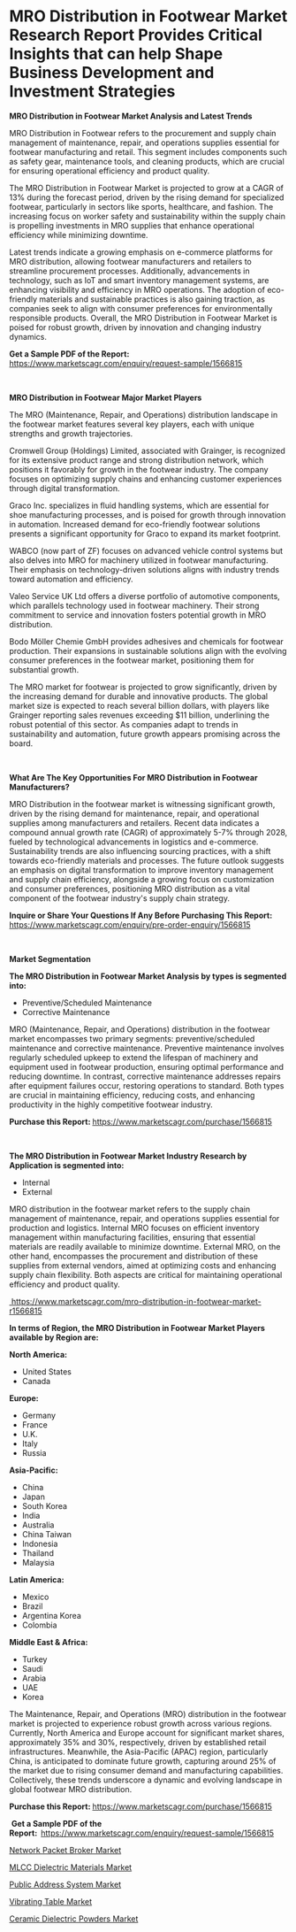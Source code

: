 <p><h1>MRO Distribution in Footwear Market Research Report Provides Critical Insights that can help Shape Business Development and Investment Strategies</h1></p><p><strong>MRO Distribution in Footwear Market Analysis and Latest Trends</strong></p>
<p><p>MRO Distribution in Footwear refers to the procurement and supply chain management of maintenance, repair, and operations supplies essential for footwear manufacturing and retail. This segment includes components such as safety gear, maintenance tools, and cleaning products, which are crucial for ensuring operational efficiency and product quality.</p><p>The MRO Distribution in Footwear Market is projected to grow at a CAGR of 13% during the forecast period, driven by the rising demand for specialized footwear, particularly in sectors like sports, healthcare, and fashion. The increasing focus on worker safety and sustainability within the supply chain is propelling investments in MRO supplies that enhance operational efficiency while minimizing downtime.</p><p>Latest trends indicate a growing emphasis on e-commerce platforms for MRO distribution, allowing footwear manufacturers and retailers to streamline procurement processes. Additionally, advancements in technology, such as IoT and smart inventory management systems, are enhancing visibility and efficiency in MRO operations. The adoption of eco-friendly materials and sustainable practices is also gaining traction, as companies seek to align with consumer preferences for environmentally responsible products. Overall, the MRO Distribution in Footwear Market is poised for robust growth, driven by innovation and changing industry dynamics.</p></p>
<p><strong>Get a Sample PDF of the Report:&nbsp;</strong> <a href="https://www.marketscagr.com/enquiry/request-sample/1566815?utm_campaign=1261&utm_medium=2&utm_source=Github&utm_content=ia&utm_term=02102024&utm_id=mro-distribution-in-footwear">https://www.marketscagr.com/enquiry/request-sample/1566815</a></p>
<p>&nbsp;</p>
<p><strong>MRO Distribution in Footwear Major Market Players</strong></p>
<p><p>The MRO (Maintenance, Repair, and Operations) distribution landscape in the footwear market features several key players, each with unique strengths and growth trajectories.</p><p>Cromwell Group (Holdings) Limited, associated with Grainger, is recognized for its extensive product range and strong distribution network, which positions it favorably for growth in the footwear industry. The company focuses on optimizing supply chains and enhancing customer experiences through digital transformation.</p><p>Graco Inc. specializes in fluid handling systems, which are essential for shoe manufacturing processes, and is poised for growth through innovation in automation. Increased demand for eco-friendly footwear solutions presents a significant opportunity for Graco to expand its market footprint.</p><p>WABCO (now part of ZF) focuses on advanced vehicle control systems but also delves into MRO for machinery utilized in footwear manufacturing. Their emphasis on technology-driven solutions aligns with industry trends toward automation and efficiency.</p><p>Valeo Service UK Ltd offers a diverse portfolio of automotive components, which parallels technology used in footwear machinery. Their strong commitment to service and innovation fosters potential growth in MRO distribution.</p><p>Bodo Möller Chemie GmbH provides adhesives and chemicals for footwear production. Their expansions in sustainable solutions align with the evolving consumer preferences in the footwear market, positioning them for substantial growth.</p><p>The MRO market for footwear is projected to grow significantly, driven by the increasing demand for durable and innovative products. The global market size is expected to reach several billion dollars, with players like Grainger reporting sales revenues exceeding $11 billion, underlining the robust potential of this sector. As companies adapt to trends in sustainability and automation, future growth appears promising across the board.</p></p>
<p>&nbsp;</p>
<p><strong>What Are The Key Opportunities For MRO Distribution in Footwear Manufacturers?</strong></p>
<p><p>MRO Distribution in the footwear market is witnessing significant growth, driven by the rising demand for maintenance, repair, and operational supplies among manufacturers and retailers. Recent data indicates a compound annual growth rate (CAGR) of approximately 5-7% through 2028, fueled by technological advancements in logistics and e-commerce. Sustainability trends are also influencing sourcing practices, with a shift towards eco-friendly materials and processes. The future outlook suggests an emphasis on digital transformation to improve inventory management and supply chain efficiency, alongside a growing focus on customization and consumer preferences, positioning MRO distribution as a vital component of the footwear industry's supply chain strategy.</p></p>
<p><strong>Inquire or Share Your Questions If Any Before Purchasing This Report:</strong> <a href="https://www.marketscagr.com/enquiry/pre-order-enquiry/1566815?utm_campaign=1261&utm_medium=2&utm_source=Github&utm_content=ia&utm_term=02102024&utm_id=mro-distribution-in-footwear">https://www.marketscagr.com/enquiry/pre-order-enquiry/1566815</a></p>
<p>&nbsp;</p>
<p><strong>Market Segmentation</strong></p>
<p><strong>The MRO Distribution in Footwear Market Analysis by types is segmented into:</strong></p>
<p><ul><li>Preventive/Scheduled Maintenance</li><li>Corrective Maintenance</li></ul></p>
<p><p>MRO (Maintenance, Repair, and Operations) distribution in the footwear market encompasses two primary segments: preventive/scheduled maintenance and corrective maintenance. Preventive maintenance involves regularly scheduled upkeep to extend the lifespan of machinery and equipment used in footwear production, ensuring optimal performance and reducing downtime. In contrast, corrective maintenance addresses repairs after equipment failures occur, restoring operations to standard. Both types are crucial in maintaining efficiency, reducing costs, and enhancing productivity in the highly competitive footwear industry.</p></p>
<p><strong>Purchase this Report:&nbsp;</strong><a href="https://www.marketscagr.com/purchase/1566815?utm_campaign=1261&utm_medium=2&utm_source=Github&utm_content=ia&utm_term=02102024&utm_id=mro-distribution-in-footwear">https://www.marketscagr.com/purchase/1566815</a></p>
<p>&nbsp;</p>
<p><strong>The MRO Distribution in Footwear Market Industry Research by Application is segmented into:</strong></p>
<p><ul><li>Internal</li><li>External</li></ul></p>
<p><p>MRO distribution in the footwear market refers to the supply chain management of maintenance, repair, and operations supplies essential for production and logistics. Internal MRO focuses on efficient inventory management within manufacturing facilities, ensuring that essential materials are readily available to minimize downtime. External MRO, on the other hand, encompasses the procurement and distribution of these supplies from external vendors, aimed at optimizing costs and enhancing supply chain flexibility. Both aspects are critical for maintaining operational efficiency and product quality.</p></p>
<p><a href="https://www.marketscagr.com/mro-distribution-in-footwear-market-r1566815?utm_campaign=1261&utm_medium=2&utm_source=Github&utm_content=ia&utm_term=02102024&utm_id=mro-distribution-in-footwear">&nbsp;https://www.marketscagr.com/mro-distribution-in-footwear-market-r1566815</a></p>
<p><strong>In terms of Region, the MRO Distribution in Footwear Market Players available by Region are:</strong></p>
<p>
    <p> <strong> North America: </strong>
        <ul>
            <li>United States</li>
            <li>Canada</li>
        </ul>
        </p> 
    <p> <strong> Europe: </strong>
        <ul>
            <li>Germany</li>
            <li>France</li>
            <li>U.K.</li>
            <li>Italy</li>
            <li>Russia</li>
        </ul>
        </p> 
    <p> <strong> Asia-Pacific: </strong>
        <ul>
            <li>China</li>
            <li>Japan</li>
            <li>South Korea</li>
            <li>India</li>
            <li>Australia</li>
            <li>China Taiwan</li>
            <li>Indonesia</li>
            <li>Thailand</li>
            <li>Malaysia</li>
        </ul>
        </p> 
    <p> <strong> Latin America: </strong>
        <ul>
            <li>Mexico</li>
            <li>Brazil</li>
            <li>Argentina Korea</li>
            <li>Colombia</li>
        </ul>
        </p> 
    <p> <strong> Middle East & Africa: </strong>
        <ul>
            <li>Turkey</li>
            <li>Saudi</li>
            <li>Arabia</li>
            <li>UAE</li>
            <li>Korea</li>
        </ul>
    </p>
    </p>
<p><p>The Maintenance, Repair, and Operations (MRO) distribution in the footwear market is projected to experience robust growth across various regions. Currently, North America and Europe account for significant market shares, approximately 35% and 30%, respectively, driven by established retail infrastructures. Meanwhile, the Asia-Pacific (APAC) region, particularly China, is anticipated to dominate future growth, capturing around 25% of the market due to rising consumer demand and manufacturing capabilities. Collectively, these trends underscore a dynamic and evolving landscape in global footwear MRO distribution.</p></p>
<p><strong>Purchase this Report: </strong><a href="https://www.marketscagr.com/purchase/1566815?utm_campaign=1261&utm_medium=2&utm_source=Github&utm_content=ia&utm_term=02102024&utm_id=mro-distribution-in-footwear">https://www.marketscagr.com/purchase/1566815</a></p>
<p>&nbsp;<strong>Get a Sample PDF of the Report:&nbsp;&nbsp;</strong><a href="https://www.marketscagr.com/enquiry/request-sample/1566815?utm_campaign=1261&utm_medium=2&utm_source=Github&utm_content=ia&utm_term=02102024&utm_id=mro-distribution-in-footwear">https://www.marketscagr.com/enquiry/request-sample/1566815</a></p>
<p><strong></strong></p>
<p><p><a href="https://www.linkedin.com/pulse/network-packet-broker-market-forecasts-trends-impact-analysis-3uabe?trackingId=G34Xo7c2QsOVZqXVVBUMOA%3D%3D&utm_campaign=1261&utm_medium=2&utm_source=Github&utm_content=ia&utm_term=02102024&utm_id=mro-distribution-in-footwear">Network Packet Broker Market</a></p><p><a href="https://issuu.com/reportprime-2/docs/mlcc-dielectric-materials-market-si_46906bcd2638ab?utm_campaign=1261&utm_medium=2&utm_source=Github&utm_content=ia&utm_term=02102024&utm_id=mro-distribution-in-footwear">MLCC Dielectric Materials Market</a></p><p><a href="https://www.linkedin.com/pulse/global-public-address-system-market-trends-insights-cmoxe?trackingId=OXwDzjWBQiGSBk%2FgirZ4aQ%3D%3D&utm_campaign=1261&utm_medium=2&utm_source=Github&utm_content=ia&utm_term=02102024&utm_id=mro-distribution-in-footwear">Public Address System Market</a></p><p><a href="https://www.linkedin.com/pulse/global-vibrating-table-market-trends-analysis-future-hmyae?trackingId=NHRRsnUGTh%2Bdu514LG3j6g%3D%3D&utm_campaign=1261&utm_medium=2&utm_source=Github&utm_content=ia&utm_term=02102024&utm_id=mro-distribution-in-footwear">Vibrating Table Market</a></p><p><a href="https://issuu.com/reportprime-2/docs/ceramic-dielectric-powders-market-s_66276e70249a28?utm_campaign=1261&utm_medium=2&utm_source=Github&utm_content=ia&utm_term=02102024&utm_id=mro-distribution-in-footwear">Ceramic Dielectric Powders Market</a></p></p>